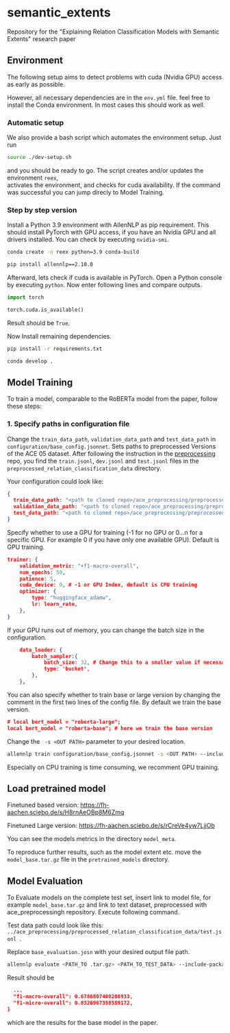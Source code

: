 # semantic_extents

Repository for the "Explaining Relation Classification Models with Semantic
Extents" research paper

## Environment

The following setup aims to detect problems with cuda (Nvidia GPU) access as
early as possible.

However, all necessary dependencies are in the `env.yml` file. feel free to
install the Conda environment. In most cases this should work as well.

### Automatic setup

We also provide a bash script which automates the environment setup.
Just run

```bash
source ./dev-setup.sh
```

and you should be ready to go. The script creates and/or updates the
environment `reex`,  
activates the environment, and checks for cuda availability. If the command was
successful you can jump direcly to
Model Training.

### Step by step version

Install a Python 3.9 environment with AllenNLP as pip requirement. This should
install
PyTorch with GPU access, if you have an Nvidia GPU and all drivers installed.
You can check by executing `nvidia-smi`.

```bash
conda create -n reex python=3.9 conda-build

pip install allennlp==2.10.0
```

Afterward, lets check if cuda is available in PyTorch. Open a Python console by
executing `python`.
Now enter following lines and compare outputs.

```python
import torch

torch.cuda.is_available()
```

Result should be `True`.

Now Install remaining dependencies.

```bash
pip install -r requirements.txt

conda develop .
```

## Model Training

To train a model, comparable to the RoBERTa model from the paper, follow these
steps:

### 1. Specify paths in configuration file

Change the `train_data_path`, `validation_data_path` and `test_data_path`
in `configuration/base_config.jsonnet`.
Sets paths to preprocessed Versions of the ACE 05 dataset. After following the
instruction in the [preprocessing](https://github.com/MSLars/ace_preprocessing) repo, you
find the `train.jsonl`, `dev.jsonl` and `test.jsonl` files in
the `preprocessed_relation_classification_data`
directory.

Your configuration could look like:

```json
{
  train_data_path: "<path to cloned repo>/ace_preprocessing/preprocessed_relation_classification_data/train.jsonl",
  validation_data_path: "<path to cloned repo>/ace_preprocessing/preprocessed_relation_classification_data/dev.jsonl",
  test_data_path: "<path to cloned repo>/ace_preprocessing/preprocessed_relation_classification_data/test.jsonl"
}
```

Specify whether to use a GPU for training (-1 for no GPU or 0...n for a specific
GPU.
For example 0 if you have only one available GPU). Default is GPU training.

```json
trainer: {
    validation_metric: "+f1-macro-overall",
    num_epochs: 50,
    patience: 5,
    cuda_device: 0, # -1 or GPU Index, default is CPU training
    optimizer: {
        type: "huggingface_adamw",
        lr: learn_rate,
    },
}
```

If your GPU runs out of memory, you can change the batch size in the
configuration.

```json
    data_loader: {
        batch_sampler:{
            batch_size: 32, # Change this to a smaller value if necessary
            type: 'bucket',
        },
    },
```

You can also specify whether to train base or large version by changing the
comment in the first
two lines of the config file. By default we train the base version.

```json
# local bert_model = "roberta-large";
local bert_model = "roberta-base"; # here we train the base version
```

Change the ` -s <OUT PATH>` parameter to your desired location.

```bash
allennlp train configuration/base_config.jsonnet -s <OUT PATH> --include-package reex
```

Especially on CPU training is time consuming, we recomment GPU training.

## Load pretrained model

Finetuned based version: https://fh-aachen.sciebo.de/s/H8rnAeOBp8M6Zmq

Finetuned Large version: https://fh-aachen.sciebo.de/s/rCreVe4yw7LjjOb

You can see the models metrics in the directory `model_meta`.

To reproduce further results, such as the model extent etc. move
the `model_base.tar.gz`
file in the `pretrained_models` directory.

## Model Evaluation

To Evaluate models on the complete test set, insert link to model file, for
example `model_base.tar.gz`
and link to text dataset, preprocessed with ace_preprocessingh repository.
Execute following command.

Test data path could look like
this: `../ace_preprocessing/preprocessed_relation_classification_data/test.jsonl `.

Replace `base_evaluation.josn` with your desired output file path.

```bash
allennlp evaluate <PATH_TO .tar.gz> <PATH_TO_TEST_DATA> --include-package reex --output-file base_evaluation.json
```

Result should be

```json
  ...
  "f1-macro-overall": 0.6786807400208933,
  "f1-micro-overall": 0.8326967358589172,
}
```

which are the results for the base model in the paper.